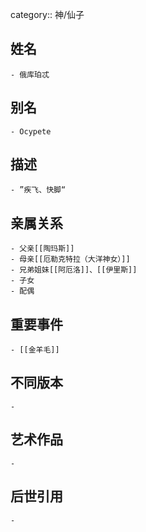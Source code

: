 category:: 神/仙子
## 姓名
	- 俄库珀忒
## 别名
	- Ocypete
## 描述
	- ”疾飞、快脚“
## 亲属关系
	- 父亲[[陶玛斯]]
	- 母亲[[厄勒克特拉（大洋神女）]]
	- 兄弟姐妹[[阿厄洛]]、[[伊里斯]]
	- 子女
	- 配偶
## 重要事件
	- [[金羊毛]]
## 不同版本
	-
## 艺术作品
	-
## 后世引用
	-
